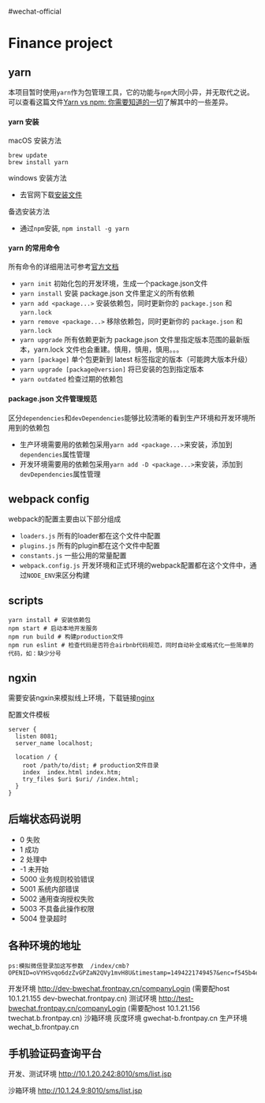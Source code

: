 #wechat-official
# Finance project

## yarn

本项目暂时使用`yarn`作为包管理工具，它的功能与`npm`大同小异，并无取代之说。可以查看这篇文件[Yarn vs npm: 你需要知道的一切](http://web.jobbole.com/88459/)了解其中的一些差异。

#### yarn 安装

macOS 安装方法

```
brew update
brew install yarn

```

windows 安装方法

- 去官网下载[安装文件](https://yarnpkg.com/zh-Hans/docs/install#windows-tab)

备选安装方法

- 通过`npm`安装, `npm install -g yarn`

#### yarn 的常用命令

所有命令的详细用法可参考[官方文档](https://yarnpkg.com/zh-Hans/docs/cli/)

- `yarn init` 初始化包的开发环境，生成一个package.json文件
- `yarn install` 安装 package.json 文件里定义的所有依赖
- `yarn add <package...>` 安装依赖包，同时更新你的 `package.json` 和 `yarn.lock`
- `yarn remove <package...>` 移除依赖包，同时更新你的 `package.json` 和 `yarn.lock`
- `yarn upgrade` 所有依赖更新为 package.json 文件里指定版本范围的最新版本，yarn.lock 文件也会重建。慎用，慎用，慎用。。。
- `yarn [package]` 单个包更新到 latest 标签指定的版本（可能跨大版本升级）
- `yarn upgrade [package@version]` 将已安装的包到指定版本
- `yarn outdated` 检查过期的依赖包

#### package.json 文件管理规范

区分`dependencies`和`devDependencies`能够比较清晰的看到生产环境和开发环境所用到的依赖包

- 生产环境需要用的依赖包采用`yarn add <package...>`来安装，添加到`dependencies`属性管理
- 开发环境需要用的依赖包采用`yarn add -D <package...>`来安装，添加到`devDependencies`属性管理

## webpack config

webpack的配置主要由以下部分组成

- `loaders.js` 所有的loader都在这个文件中配置
- `plugins.js` 所有的plugin都在这个文件中配置
- `constants.js` 一些公用的常量配置
- `webpack.config.js` 开发环境和正式环境的webpack配置都在这个文件中，通过`NODE_ENV`来区分构建

## scripts

```
yarn install # 安装依赖包
npm start # 启动本地开发服务
npm run build # 构建production文件
npm run eslint # 检查代码是否符合airbnb代码规范，同时自动补全或格式化一些简单的代码，如：缺少分号
```

## ngxin
需要安装ngxin来模拟线上环境，下载链接[nginx](https://nginx.org/en/download.html)

配置文件模板

```
server {
  listen 8081;
  server_name localhost;

  location / {
    root /path/to/dist; # production文件目录
    index  index.html index.htm;
    try_files $uri $uri/ /index.html;
  }
}

```

## 后端状态码说明

-  0  失败
-  1  成功
-  2  处理中
- -1  未开始
- 5000  业务规则校验错误
- 5001  系统内部错误
- 5002  通用查询授权失败
- 5003  不具备此操作权限
- 5004  登录超时


## 各种环境的地址
    ps:模拟微信登录加这写参数  /index/cmb?OPENID=oVYHSvqo6dzZvGPZaN2QVy1mvH8U&timestamp=1494221749457&enc=f545b4ecbee4cf3da9bb2c1939c51e4f8426d17b


开发环境  http://dev-bwechat.frontpay.cn/companyLogin   (需要配host 10.1.21.155 dev-bwechat.frontpay.cn)
测试环境  http://test-bwechat.frontpay.cn/companyLogin     (需要配host 10.1.21.156 twechat.b.frontpay.cn)
沙箱环境
灰度环境  gwechat-b.frontpay.cn
生产环境  wechat_b.frontpay.cn

## 手机验证码查询平台

开发、测试环境 http://10.1.20.242:8010/sms/list.jsp

沙箱环境 http://10.1.24.9:8010/sms/list.jsp
